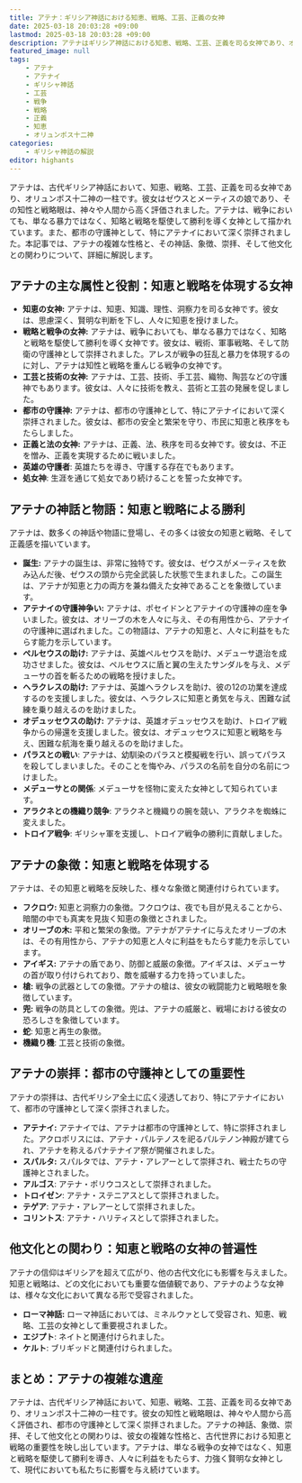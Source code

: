 ```yaml
---
title: アテナ：ギリシア神話における知恵、戦略、工芸、正義の女神
date: 2025-03-18 20:03:28 +09:00
lastmod: 2025-03-18 20:03:28 +09:00
description: アテナはギリシア神話における知恵、戦略、工芸、正義を司る女神であり、オリュンポス十二神の一柱です。彼女は知性と戦略を駆使して戦争を勝利に導き、都市の守護神として崇拝されました。
featured_image: null
tags:
    - アテナ
    - アテナイ
    - ギリシャ神話
    - 工芸
    - 戦争
    - 戦略
    - 正義
    - 知恵
    - オリュンポス十二神
categories:
    - ギリシャ神話の解説
editor: highants
---
```


アテナは、古代ギリシア神話において、知恵、戦略、工芸、正義を司る女神であり、オリュンポス十二神の一柱です。彼女はゼウスとメーティスの娘であり、その知性と戦略眼は、神々や人間から高く評価されました。アテナは、戦争においても、単なる暴力ではなく、知略と戦略を駆使して勝利を導く女神として描かれています。また、都市の守護神として、特にアテナイにおいて深く崇拝されました。本記事では、アテナの複雑な性格と、その神話、象徴、崇拝、そして他文化との関わりについて、詳細に解説します。
<!--more-->

## アテナの主な属性と役割：知恵と戦略を体現する女神

* **知恵の女神:** アテナは、知恵、知識、理性、洞察力を司る女神です。彼女は、思慮深く、賢明な判断を下し、人々に知恵を授けました。
* **戦略と戦争の女神:** アテナは、戦争においても、単なる暴力ではなく、知略と戦略を駆使して勝利を導く女神です。彼女は、戦術、軍事戦略、そして防衛の守護神として崇拝されました。アレスが戦争の狂乱と暴力を体現するのに対し、アテナは知性と戦略を重んじる戦争の女神です。
* **工芸と技術の女神:** アテナは、工芸、技術、手工芸、織物、陶芸などの守護神でもあります。彼女は、人々に技術を教え、芸術と工芸の発展を促しました。
* **都市の守護神:** アテナは、都市の守護神として、特にアテナイにおいて深く崇拝されました。彼女は、都市の安全と繁栄を守り、市民に知恵と秩序をもたらしました。
* **正義と法の女神:** アテナは、正義、法、秩序を司る女神です。彼女は、不正を憎み、正義を実現するために戦いました。
* **英雄の守護者**: 英雄たちを導き、守護する存在でもあります。
* **処女神**: 生涯を通じて処女であり続けることを誓った女神です。

## アテナの神話と物語：知恵と戦略による勝利

アテナは、数多くの神話や物語に登場し、その多くは彼女の知恵と戦略、そして正義感を描いています。

* **誕生:** アテナの誕生は、非常に独特です。彼女は、ゼウスがメーティスを飲み込んだ後、ゼウスの頭から完全武装した状態で生まれました。この誕生は、アテナが知恵と力の両方を兼ね備えた女神であることを象徴しています。
* **アテナイの守護神争い:** アテナは、ポセイドンとアテナイの守護神の座を争いました。彼女は、オリーブの木を人々に与え、その有用性から、アテナイの守護神に選ばれました。この物語は、アテナの知恵と、人々に利益をもたらす能力を示しています。
* **ペルセウスの助け:** アテナは、英雄ペルセウスを助け、メデューサ退治を成功させました。彼女は、ペルセウスに盾と翼の生えたサンダルを与え、メデューサの首を斬るための戦略を授けました。
* **ヘラクレスの助け:** アテナは、英雄ヘラクレスを助け、彼の12の功業を達成するのを支援しました。彼女は、ヘラクレスに知恵と勇気を与え、困難な試練を乗り越えるのを助けました。
* **オデュッセウスの助け:** アテナは、英雄オデュッセウスを助け、トロイア戦争からの帰還を支援しました。彼女は、オデュッセウスに知恵と戦略を与え、困難な航海を乗り越えるのを助けました。
* **パラスとの戦い**: アテナは、幼馴染のパラスと模擬戦を行い、誤ってパラスを殺してしまいました。そのことを悔やみ、パラスの名前を自分の名前につけました。
* **メデューサとの関係**: メデューサを怪物に変えた女神として知られています。
* **アラクネとの機織り競争**: アラクネと機織りの腕を競い、アラクネを蜘蛛に変えました。
* **トロイア戦争**: ギリシャ軍を支援し、トロイア戦争の勝利に貢献しました。

## アテナの象徴：知恵と戦略を体現する

アテナは、その知恵と戦略を反映した、様々な象徴と関連付けられています。

* **フクロウ:** 知恵と洞察力の象徴。フクロウは、夜でも目が見えることから、暗闇の中でも真実を見抜く知恵の象徴とされました。
* **オリーブの木:** 平和と繁栄の象徴。アテナがアテナイに与えたオリーブの木は、その有用性から、アテナの知恵と人々に利益をもたらす能力を示しています。
* **アイギス:** アテナの盾であり、防御と威厳の象徴。アイギスは、メデューサの首が取り付けられており、敵を威嚇する力を持っていました。
* **槍:** 戦争の武器としての象徴。アテナの槍は、彼女の戦闘能力と戦略眼を象徴しています。
* **兜:** 戦争の防具としての象徴。兜は、アテナの威厳と、戦場における彼女の恐ろしさを象徴しています。
* **蛇**: 知恵と再生の象徴。
* **機織り機**: 工芸と技術の象徴。

## アテナの崇拝：都市の守護神としての重要性

アテナの崇拝は、古代ギリシア全土に広く浸透しており、特にアテナイにおいて、都市の守護神として深く崇拝されました。

* **アテナイ:** アテナイでは、アテナは都市の守護神として、特に崇拝されました。アクロポリスには、アテナ・パルテノスを祀るパルテノン神殿が建てられ、アテナを称えるパナテナイア祭が開催されました。
* **スパルタ:** スパルタでは、アテナ・アレアーとして崇拝され、戦士たちの守護神とされました。
* **アルゴス**: アテナ・ポリウコスとして崇拝されました。
* **トロイゼン**: アテナ・ステニアスとして崇拝されました。
* **テゲア**: アテナ・アレアーとして崇拝されました。
* **コリントス**: アテナ・ハリティスとして崇拝されました。

## 他文化との関わり：知恵と戦略の女神の普遍性

アテナの信仰はギリシアを超えて広がり、他の古代文化にも影響を与えました。知恵と戦略は、どの文化においても重要な価値観であり、アテナのような女神は、様々な文化において異なる形で受容されました。

* **ローマ神話:** ローマ神話においては、ミネルウァとして受容され、知恵、戦略、工芸の女神として重要視されました。
* **エジプト**: ネイトと関連付けられました。
* **ケルト**: ブリギッドと関連付けられました。

## まとめ：アテナの複雑な遺産

アテナは、古代ギリシア神話において、知恵、戦略、工芸、正義を司る女神であり、オリュンポス十二神の一柱です。彼女の知性と戦略眼は、神々や人間から高く評価され、都市の守護神として深く崇拝されました。アテナの神話、象徴、崇拝、そして他文化との関わりは、彼女の複雑な性格と、古代世界における知恵と戦略の重要性を映し出しています。アテナは、単なる戦争の女神ではなく、知恵と戦略を駆使して勝利を導き、人々に利益をもたらす、力強く賢明な女神として、現代においても私たちに影響を与え続けています。
